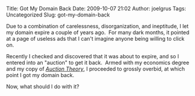 Title: Got My Domain Back
Date: 2009-10-07 21:02
Author: joelgrus
Tags: Uncategorized
Slug: got-my-domain-back

Due to a combination of carelessness, disorganization, and ineptitude, I
let my domain expire a couple of years ago.  For many dark months, it
pointed at a page of useless ads that I can't imagine anyone being
willing to click on.

Recently I checked and discovered that it was about to expire, and so I
entered into an "auction" to get it back.  Armed with my economics
degree and my copy of [*Auction
Theory*](http://www.amazon.com/gp/product/0123745071?ie=UTF8&tag=brightwalton-20&linkCode=as2&camp=1789&creative=390957&creativeASIN=0123745071),
I proceeded to grossly overbid, at which point I got my domain back.

Now, what should I do with it?
